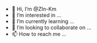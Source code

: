 - 👋 Hi, I’m @ZIn-Km
- 👀 I’m interested in ...
- 🌱 I’m currently learning ...
- 💞️ I’m looking to collaborate on ...
- 📫 How to reach me ...

<!---
ZIn-Km/ZIn-Km is a ✨ special ✨ repository because its `README.md` (this file) appears on your GitHub profile.
You can click the Preview link to take a look at your changes.
--->
